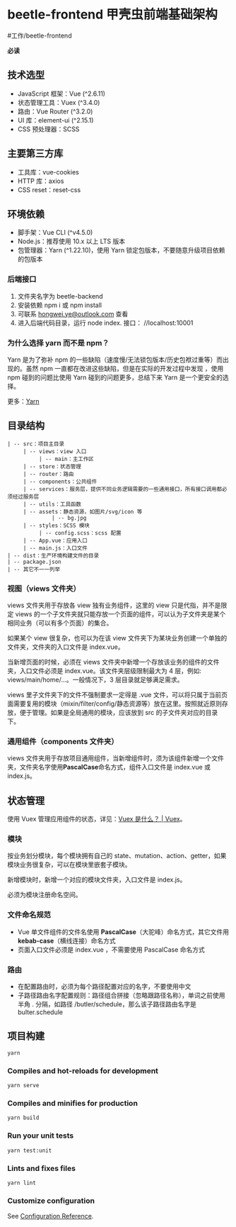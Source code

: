 # beetle-frontend 甲壳虫前端基础架构

#工作/beetle-frontend

**必读**

## 技术选型

- JavaScript 框架：Vue (^2.6.11)
- 状态管理工具：Vuex (^3.4.0)
- 路由：Vue Router (^3.2.0)
- UI 库：element-ui (^2.15.1)
- CSS 预处理器：SCSS

## 主要第三方库

- 工具库：vue-cookies
- HTTP 库：axios
- CSS reset：reset-css

## 环境依赖

- 脚手架：Vue CLI (^v4.5.0)
- Node.js：推荐使用 10.x 以上 LTS 版本
- 包管理器：Yarn (^1.22.10)，使用 Yarn 锁定包版本，不要随意升级项目依赖的包版本

### 后端接口

1. 文件夹名字为 beetle-backend
2. 安装依赖 npm i 或 npm install
3. 可联系 hongwei.ye@outlook.com 查看
4. 进入后端代码目录，运行 node index. 接口： //localhost:10001

### 为什么选择 yarn 而不是 npm？

Yarn 是为了弥补 npm 的一些缺陷（速度慢/无法锁包版本/历史包袱过重等）而出现的。虽然 npm 一直都在改进这些缺陷，但是在实际的开发过程中发现 ，使用 npm 碰到的问题比使用 Yarn 碰到的问题更多，总结下来 Yarn 是一个更安全的选择。

更多：[Yarn](https://yarnpkg.com/zh-Hans/)

## 目录结构

```
| -- src：项目主目录
     | -- views：view 入口
          | -- main：主工作区
     | -- store：状态管理
     | -- router：路由
     | -- components：公共组件
     | -- services：服务层，提供不同业务逻辑需要的一些通用接口，所有接口调用都必须经过服务层
     | -- utils：工具函数
     | -- assets：静态资源，如图片/svg/icon 等
		      | -- bg.jpg
     | -- styles：SCSS 模块
          | -- config.scss：scss 配置
     | -- App.vue：应用入口
     | -- main.js：入口文件
| -- dist：生产环境构建文件的目录
| -- package.json
| -- 其它不一一列举
```

### 视图（views 文件夹）

views 文件夹用于存放各 view 独有业务组件，这里的 view 只是代指，并不是限定 views 的一个子文件夹就只能存放一个页面的组件，可以认为子文件夹是某个相同业务（可以有多个页面）的集合。

如果某个 view 很复杂，也可以为在该 view 文件夹下为某块业务创建一个单独的文件夹，文件夹的入口文件是 index.vue。

当新增页面的时候，必须在 views 文件夹中新增一个存放该业务的组件的文件夹，入口文件必须是 index.vue。该文件夹层级限制最大为 4 层，例如: views/main/home/...。一般情况下，3 层目录就足够满足需求。

views 里子文件夹下的文件不强制要求一定得是 .vue 文件，可以将只属于当前页面需要复用的模块（mixin/filter/config/静态资源等）放在这里。按照就近原则存放，便于管理。如果是全局通用的模块，应该放到 src 的子文件夹对应的目录下。

### 通用组件（components 文件夹）

views 文件夹用于存放项目通用组件，当新增组件时，须为该组件新增一个文件夹，文件夹名字使用**PascalCase**命名方式，组件入口文件是 index.vue 或 index.js。

## 状态管理

使用 Vuex 管理应用组件的状态，详见：[Vuex 是什么？ | Vuex](https://vuex.vuejs.org/zh/)。

### 模块

按业务划分模块，每个模块拥有自己的 state、mutation、action、getter，如果模块业务很复杂，可以在模块里嵌套子模块。

新增模块时，新增一个对应的模块文件夹，入口文件是 index.js。

必须为模块注册命名空间。

### 文件命名规范

- Vue 单文件组件的文件名使用 **PascalCase**（大驼峰）命名方式，其它文件用**kebab-case**（横线连接）命名方式
- 页面入口文件必须是 index.vue ，不需要使用 PascalCase 命名方式

### 路由

- 在配置路由时，必须为每个路径配置对应的名字，不要使用中文
- 子路径路由名字配置规则：路径组合拼接（忽略跟路径名称），单词之前使用半角 . 分隔，如路径 /butler/schedule，那么该子路径路由名字是 bulter.schedule

## 项目构建

```
yarn
```

### Compiles and hot-reloads for development

```
yarn serve
```

### Compiles and minifies for production

```
yarn build
```

### Run your unit tests

```
yarn test:unit
```

### Lints and fixes files

```
yarn lint
```

### Customize configuration

See [Configuration Reference](https://cli.vuejs.org/config/).
